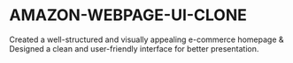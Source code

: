 # AMAZON-WEBPAGE-UI-CLONE
Created a well-structured and visually appealing e-commerce homepage &amp; Designed a clean and user-friendly interface for better presentation.
